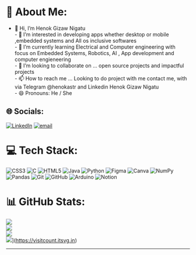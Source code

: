 # 💫 About Me:
- 👋 Hi, I’m Henok Gizaw Nigatu<br>- 👀 I’m interested in developing apps whether desktop or mobile ,embedded systems and All os inclusive softwares<br>- 🌱 I’m currently learning Electrical and Computer engineering with focus on Embedded Systems, Robotics, AI , App development and computer engieneering<br>- 💞️ I’m looking to collaborate on ... open source projects and impactful projects <br>- 📫 How to reach me ... Looking to do project with me contact me, with via Telegram @henokastr and Linkedin Henok Gizaw Nigatu<br>- 😄 Pronouns: He / She


## 🌐 Socials:
[![LinkedIn](https://img.shields.io/badge/LinkedIn-%230077B5.svg?logo=linkedin&logoColor=white)](https://linkedin.com/in/https://www.linkedin.com/in/henok-gizaw-nigatu-629a93338/overlay/about-this-profile/?lipi=urn%3Ali%3Apage%3Ad_flagship3_profile_view_base%3BT7wfLF1cQB6sWSiePLrBHg%3D%3D) [![email](https://img.shields.io/badge/Email-D14836?logo=gmail&logoColor=white)](mailto:henokgizaw06@gmail.com) 

# 💻 Tech Stack:
![CSS3](https://img.shields.io/badge/css3-%231572B6.svg?style=for-the-badge&logo=css3&logoColor=white) ![C](https://img.shields.io/badge/c-%2300599C.svg?style=for-the-badge&logo=c&logoColor=white) ![HTML5](https://img.shields.io/badge/html5-%23E34F26.svg?style=for-the-badge&logo=html5&logoColor=white) ![Java](https://img.shields.io/badge/java-%23ED8B00.svg?style=for-the-badge&logo=openjdk&logoColor=white) ![Python](https://img.shields.io/badge/python-3670A0?style=for-the-badge&logo=python&logoColor=ffdd54) ![Figma](https://img.shields.io/badge/figma-%23F24E1E.svg?style=for-the-badge&logo=figma&logoColor=white) ![Canva](https://img.shields.io/badge/Canva-%2300C4CC.svg?style=for-the-badge&logo=Canva&logoColor=white) ![NumPy](https://img.shields.io/badge/numpy-%23013243.svg?style=for-the-badge&logo=numpy&logoColor=white) ![Pandas](https://img.shields.io/badge/pandas-%23150458.svg?style=for-the-badge&logo=pandas&logoColor=white) ![Git](https://img.shields.io/badge/git-%23F05033.svg?style=for-the-badge&logo=git&logoColor=white) ![GitHub](https://img.shields.io/badge/github-%23121011.svg?style=for-the-badge&logo=github&logoColor=white) ![Arduino](https://img.shields.io/badge/-Arduino-00979D?style=for-the-badge&logo=Arduino&logoColor=white) ![Notion](https://img.shields.io/badge/Notion-%23000000.svg?style=for-the-badge&logo=notion&logoColor=white)
# 📊 GitHub Stats:
![](https://github-readme-stats.vercel.app/api?username=Henok0728&theme=blueberry&hide_border=false&include_all_commits=true&count_private=false)<br/>
![](https://nirzak-streak-stats.vercel.app/?user=Henok0728theme=blueberry&hide_border=false)<br/>
![](https://github-readme-stats.vercel.app/api/top-langs/?username=Henok0728&theme=blueberry&hide_border=false&include_all_commits=true&count_private=false&layout=compact)<br/>
![](https://visitcount.itsvg.in/api?id=Henok0728&icon=0&color=0)](https://visitcount.itsvg.in)<br/>


---

<!-- Proudly created with GPRM ( https://gprm.itsvg.in ) -->

<!---
Henok0728/Henok0728 is a ✨ special ✨ repository because its `README.md` (this file) appears on your GitHub profile.
You can click the Preview link to take a look at your changes.
--->
